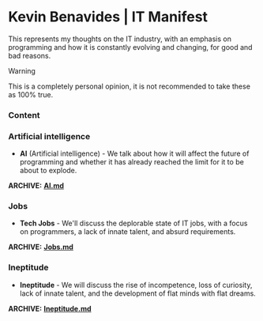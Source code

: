 # Kevin Benavides | IT Manifest

This represents my thoughts on the IT industry, with an emphasis on programming and how it is constantly evolving and changing, for good and bad reasons.

> [!WARNING]  
> This is a completely personal opinion, it is not recommended to take these as 100% true.

### Content

### Artificial intelligence

- **AI** (Artificial intelligence) - We talk about how it will affect the future of programming and whether it has already reached the limit for it to be about to explode.

**ARCHIVE:** **[AI.md](https://github.com/DevCheckOG/IT-Manifest/blob/main/manifest/AI.md)**

### Jobs

- **Tech Jobs** - We'll discuss the deplorable state of IT jobs, with a focus on programmers, a lack of innate talent, and absurd requirements.

**ARCHIVE:** **[Jobs.md](https://github.com/DevCheckOG/IT-Manifest/blob/main/manifest/Jobs.md)**

### Ineptitude

- **Ineptitude** - We will discuss the rise of incompetence, loss of curiosity, lack of innate talent, and the development of flat minds with flat dreams.

**ARCHIVE:** **[Ineptitude.md](https://github.com/DevCheckOG/IT-Manifest/blob/main/manifest/Ineptitude.md)**
